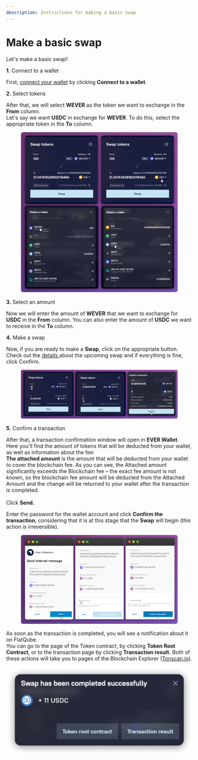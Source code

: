 ```yaml
---
description: Instructions for making a basic swap
---
```


# Make a basic swap

Let's make a basic swap!

**1.** Connect to a wallet

First, [connect your wallet](../../getting-started/how-to-connect-a-wallet.md) by clicking **Connect to a wallet**.

**2.** Select tokens

After that, we will select **WEVER** as the token we want to exchange in the **From** column.\
Let's say we want **USDC** in exchange for **WEVER**. To do this, select the appropriate token in the **To** column.

<figure><img src="../../../.gitbook/assets/image (33).png" alt=""><figcaption></figcaption></figure>

**3.** Select an amount

Now we will enter the amount of **WEVER** that we want to exchange for **USDC** in the **From** column. You can also enter the amount of **USDC** we want to receive in the **To** column.

**4.** Make a swap

Now, if you are ready to make a **Swap**, click on the appropriate button.\
Check out the [details ](https://docs.flatqube.io/use/swap/interface)about the upcoming swap and if everything is fine, click Confirm.

<figure><img src="../../../.gitbook/assets/image (48).png" alt=""><figcaption></figcaption></figure>

**5.** Confirm a transaction

After that, a transaction confirmation window will open in **EVER Wallet**.\
Here you'll find the amount of tokens that will be deducted from your wallet, as well as information about the fee:\
**The attached amount** is the amount that will be deducted from your wallet to cover the blockchain fee. As you can see, the Attached amount significantly exceeds the Blockchain fee – the exact fee amount is not known, so the blockchain fee amount will be deducted from the Attached Amount and the change will be returned to your wallet after the transaction is completed.\
\
Click **Send.**

Enter the password for the wallet account and click **Confirm the transaction**, considering that it is at this stage that the **Swap** will begin (this action is irreversible).

<figure><img src="../../../.gitbook/assets/image (38).png" alt=""><figcaption></figcaption></figure>

As soon as the transaction is completed, you will see a notification about it on FlatQube.\
You can go to the page of the Token contract, by clicking **Token Root Contract**, or to the transaction page by clicking **Transaction result.** Both of these actions will take you to pages of the Blockchain Explorer ([Tonscan.io](https://tonscan.io)).

![](<../../../.gitbook/assets/image (136).png>)
